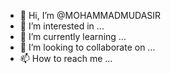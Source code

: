 - 👋 Hi, I’m @MOHAMMADMUDASIR
- 👀 I’m interested in ...
- 🌱 I’m currently learning ...
- 💞️ I’m looking to collaborate on ...
- 📫 How to reach me ...

<!---
MOHAMMADMUDASIR/MOHAMMADMUDASIR is a ✨ special ✨ repository because its `README.md` (this file) appears on your GitHub profile.
You can click the Preview link to take a look at your changes.
--->
